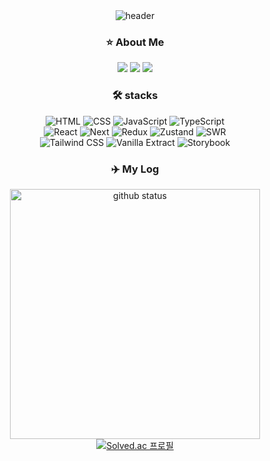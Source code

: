 <div align="center">
  <img src="https://capsule-render.vercel.app/api?type=waving&height=150&color=FAEB91&text=Hi,%20I'm%20SOHEE&fontAlign=17&fontSize=30&fontAlignY=32&animation=fadeIn&fontColor=444444" alt="header"/>
  <h3>⭐ About Me</h3>
  <img src="https://img.shields.io/badge/Portfolio-FAEB91?style=for-the-badge&logo=Notion&logoColor=000000"/>
  <a href="https://hohee-hee.tistory.com/"><img src="https://img.shields.io/badge/blog-EB6552?style=for-the-badge&logo=tistory&logoColor=ffffff"/></a>
  <a href="mailto:sp_qh@naver.com"><img src="https://img.shields.io/badge/email-03C75A?style=for-the-badge&logo=Naver&logoColor=ffffff"/></a>

  <h3>🛠️ stacks</h3>
  <img src="https://img.shields.io/badge/HTML-E34F26?style=flat-square&logo=HTML5&logoColor=ffffff" alt="HTML"/>
  <img src="https://img.shields.io/badge/CSS-1572B6?style=flat-square&logo=CSS3&logoColor=ffffff" alt="CSS"/>
  <img src="https://img.shields.io/badge/JavaScript-dbc407?style=flat-square&logo=javascript&logoColor=000000" alt="JavaScript"/>
  <img src="https://img.shields.io/badge/TypeScript-3178C6?style=flat-square&logo=typescript&logoColor=ffffff" alt="TypeScript"/>
  <br />
  <img src="https://img.shields.io/badge/React-61DAFB?style=flat-square&logo=React&logoColor=000000" alt="React"/>
  <img src="https://img.shields.io/badge/Next-000000?style=flat-square&logo=Next.js&logoColor=ffffff" alt="Next"/>
  <img src="https://img.shields.io/badge/Redux-764ABC?style=flat-square&logo=Redux&logoColor=ffffff" alt="Redux"/>
  <img src="https://img.shields.io/badge/Zustand-422337?style=flat-square" alt="Zustand"/>
  <img src="https://img.shields.io/badge/SWR-000000?style=flat-square&logo=SWR&logoColor=ffffff" alt="SWR"/>
  <br />
  <img src="https://img.shields.io/badge/Tailwind CSS-06B6D4?style=flat-square&logo=Tailwind CSS&logoColor=ffffff" alt="Tailwind CSS"/>
  <img src="https://img.shields.io/badge/Vanilla Extract-EAA2BB?style=flat-square" alt="Vanilla Extract"/>
  <img src="https://img.shields.io/badge/Storybook-FF4785?style=flat-square&logo=Storybook&logoColor=ffffff" alt="Storybook"/>
  <!-- <br /><br />
  <p>⭐ Once I've Used</p>
  <img src="https://img.shields.io/badge/Java-007396?style=flat-square"/>
  <img src="https://img.shields.io/badge/Spring-6DB33F?style=flat-square&logo=Spring Boot&logoColor=ffffff"/>
  <img src="https://img.shields.io/badge/MySQL-4479A1?style=flat-square&logo=MySQL&logoColor=ffffff"/> -->

  <h3>✈️ My Log</h3>  
  <img src="https://github-readme-stats.vercel.app/api?username=hohee-hee&show_icons=true&theme=onedark" width="400" alt="github status" />
  <a href="https://solved.ac/lyly_only"><img src="http://mazassumnida.wtf/api/v2/generate_badge?boj=lyly_only" alt="Solved.ac 프로필" /></a>
</div>

